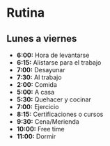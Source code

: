 # Rutina

## Lunes a viernes

- **6:00:** Hora de levantarse
- **6:15:** Alistarse para el trabajo
- **7:00:** Desayunar
- **7:30:** Al trabajo
- **2:00:** Comida
- **5:00:** A casa
- **5:30:** Quehacer y cocinar
- **7:00:** Ejercicio
- **8:15:** Certificaciones o cursos
- **9:30:** Cena/Merienda
- **10:00:** Free time
- **11:00:** Dormir